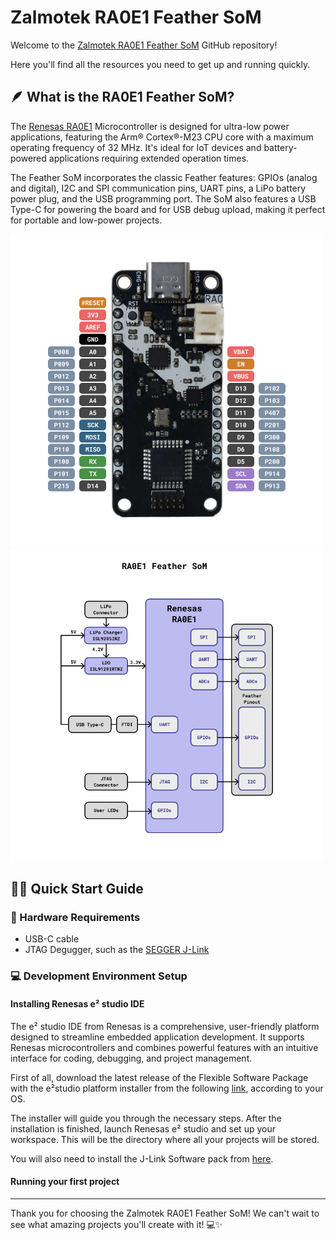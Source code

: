 # Zalmotek RA0E1 Feather SoM 

Welcome to the [Zalmotek RA0E1 Feather SoM](https://zalmotek.com/products/RA0E1-Feather-SoM/) GitHub repository!

Here you'll find all the resources you need to get up and running quickly.

## 🪶 What is the RA0E1 Feather SoM?

The [Renesas RA0E1](https://www.renesas.com/en/products/microcontrollers-microprocessors/ra-cortex-m-mcus/ra0e1-32mhz-arm-cortex-m23-entry-level-ultra-low-power-general-purpose-microcontroller) Microcontroller is designed for ultra-low power applications, featuring the Arm® Cortex®-M23 CPU core with a maximum operating frequency of 32 MHz. It's ideal for IoT devices and battery-powered applications requiring extended operation times.

The Feather SoM incorporates the classic Feather features: GPIOs (analog and digital), I2C and SPI communication pins, UART pins, a LiPo battery power plug, and the USB programming port. The SoM also features a USB Type-C for powering the board and for USB debug upload, making it perfect for portable and low-power projects.

<img src="docs/Feather-RA0E1-pinout.png" height="500"><img src="docs/Feather-RA0E1-BD.png" height="500">

## 🐣🏁 Quick Start Guide

### 🔌 Hardware Requirements
- USB-C cable
- JTAG Degugger, such as the [SEGGER J-Link](https://www.segger.com/products/debug-probes/j-link/)

### 💻 Development Environment Setup

#### Installing Renesas e² studio IDE

The e² studio IDE from Renesas is a comprehensive, user-friendly platform designed to streamline embedded application development. It supports Renesas microcontrollers and combines powerful features with an intuitive interface for coding, debugging, and project management.

First of all, download the latest release of the Flexible Software Package with the e²studio platform installer from the following [link](https://www.renesas.com/us/en/software-tool/e2studio-information-ra-family), according to your OS.

The installer will guide you through the necessary steps. After the installation is finished, launch Renesas e² studio and set up your workspace. This will be the directory where all your projects will be stored.

You will also need to install the J-Link Software pack from [here](https://www.segger.com/products/debug-probes/j-link/technology/flash-download/).

#### Running your first project



---
Thank you for choosing the Zalmotek RA0E1 Feather SoM! We can't wait to see what amazing projects you'll create with it! 💻✨
